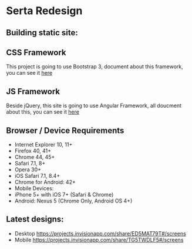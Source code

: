 <h1>Serta Redesign</h1>
<h2>Building static site:</h2>
<p>
    <a href="http://vtnha88-tagrem.github.io/serta/"></a>
</p>

<h2>CSS Framework</h2>
<p>This project is going to use Bootstrap 3, document about this framework, you can see it <a href="http://getbootstrap.com/">here</a></p>
<h2>JS Framework</h2>
<p>Beside jQuery, this site is going to use Angular Framework, all doucment about this, you can see it <a href="https://angularjs.org/">here</a></p>

<h2>Browser / Device Requirements</h2>
<ul>
    <li>Internet Explorer 10, 11+</li>
    <li>Firefox 40, 41+</li>
    <li>Chrome 44, 45+</li>
    <li>Safari 7.1, 8+</li>
    <li>Opera 30+</li>
    <li>iOS Safari 7.1, 8.4+</li>
    <li>Chrome for Android: 42+</li>
    <li>Mobile Devices:</li>
    <li>iPhone 5+ with iOS 7+ (Safari &amp; Chrome)</li>
    <li>Android: Nexus 5 (Chrome Only, Android OS 4+)</li>
</ul>

<h2>Latest designs:</h2>
<ul>
<li>Desktop <a href="https://projects.invisionapp.com/share/ED5MAT79T#/screens">https://projects.invisionapp.com/share/ED5MAT79T#/screens</a></li>
<li>Mobile <a href="https://projects.invisionapp.com/share/TG5TWDLF5#/screens">https://projects.invisionapp.com/share/TG5TWDLF5#/screens</a></li>
</ul>
